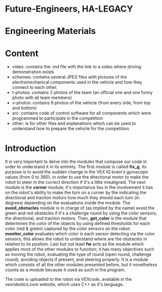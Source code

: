 # Future-Engineers, HA-LEGACY

# Engineering Materials


# Content
- video: contains the .md file with the link to a video where driving demonstration exists
- schemes: contains several JPEG files with pictures of the electromechanical components used in the vehicle and how they connect to each other.
- t-photos:  contains 2 photos of the team (an official one and one funny photo with all team members)
- v-photos: contains 6 photos of the vehicle (from every side, from top and bottom)
- src: contains code of control software for all components which were programmed to participate in the competition
- other: is for other files and explanations which can be used to understand how to prepare the vehicle for the competition. 

# Introduction 
It is very important to delve into the modules that compose our code in order to understand it in its entirety. The first module is called **fix_g**, its purpose is to avoid the sudden change in the VEX IQ brain's gyroscope values (from 0 to 360), in order to use the directional motor to make the robot to steer in the correct direction if it's a little misaligned. The next module is the **corner** module; it's importance lies in the involvement it has on the robot's ability to make the turn on a corner by the indicating the directional and traction motors how much they should each turn (in degrees) depending on the evaluations inside the module. The **avoid_obstacles** module is in charge of (as implied by the name) avoid the green and red obstacles if it's a challenge round by using the color sensors, the directional, and traction motors. Then, **get_color** is the module that determines the color of the objects by using defined thresholds for each color (red & green) captured by the color sensors on the robot. **monitor_color** evaluates which color is each sensor detecting via the color sensors, this allows the robot to understand where are the obstacles in relation to its position. Last but not least **fw** acts as the module which applies most of the other modules to function; it has many objectives such as moving the robot, evaluating the type of round (open round, challenge round), avoiding objects if present, and steering properly. It is a module which consists of all the other modules presented before, but it nonetheless counts as a module because it used as such in the program. 

The code is uploaded to the robot via VEXcode, available in the vexrobotics.com website, which uses C++ as it's language. 
